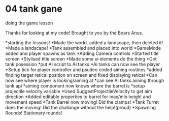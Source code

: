 # 04 tank gane

doing the game lesson

Thanks for looking at my code! Brought to you by the Boars Anus.

*starting the lessons!
*Made the world. added a landscape, then deleted it!
*Made a landscape!
*Tank assembled and placed into world
*GameMode added and player spawns as tank
*Adding Camera controls
*Started title screen
*Stylised title screen
*Made some ui elements do the thing
*Got tank posession
*put AI script to AI tanks
*Ai tanks can now see the player
*Setup tick for player controller and psudeo coded aiming routines
*added finding target retical position on screen and fixed displaying retical
*Can now see where player is looking/aiming at
*can see AI tanks aiming through tank api
*aiming component now knows where the barrel is
*setup projectile velocity variable
*Used SuggestProjectileVelocity to get aim direction
*Added editable properties to barrel for max/min height and movement speed
*Tank Barrel now moving! Did the clamps!
*Tank Turret does the moving! Did the challange without the help!(proud)
*Spawning Rounds! Stationary rounds!